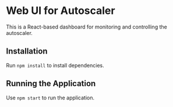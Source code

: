# Web UI for Autoscaler

This is a React-based dashboard for monitoring and controlling the autoscaler.

## Installation

Run `npm install` to install dependencies.

## Running the Application

Use `npm start` to run the application.
